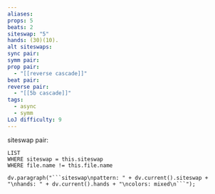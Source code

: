 ```yaml
---
aliases: 
props: 5
beats: 2
siteswap: "5"
hands: (30)(10).
alt siteswaps: 
sync pair: 
symm pair: 
prop pair:
  - "[[reverse cascade]]"
beat pair: 
reverse pair:
  - "[[5b cascade]]"
tags:
  - async
  - symm
LoJ difficulty: 9
---
```

siteswap pair:
```dataview
LIST
WHERE siteswap = this.siteswap
WHERE file.name != this.file.name
```
```dataviewjs
dv.paragraph("```siteswap\npattern: " + dv.current().siteswap + "\nhands: " + dv.current().hands + "\ncolors: mixed\n```");
```
